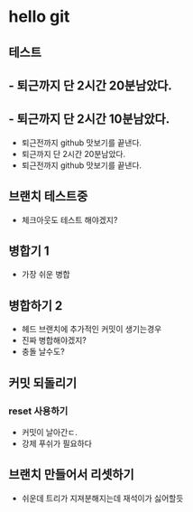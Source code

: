 # hello git 

## 테스트

## - 퇴근까지 단 2시간 20분남았다.
## - 퇴근까지 단 2시간 10분남았다.
- 퇴근전까지 github 맛보기를 끝낸다.
- 퇴근까지 단 2시간 20분남았다.
- 퇴근전까지 github 맛보기를 끝낸다.

## 브랜치 테스트중

- 체크아웃도 테스트 해야겠지?


## 병합기 1
- 가장 쉬운 병합

## 병합하기 2
- 헤드 브랜치에 추가적인 커밋이 생기는경우
- 진짜 병합해야겠지?
- 충돌 날수도?

## 커밋 되돌리기 
### reset 사용하기
- 커밋이 날아간ㄷ.
- 강제 푸쉬가 필요하다

## 브랜치 만들어서 리셋하기
- 쉬운데 트리가 지져분해지는데 재석이가 싫어할듯
